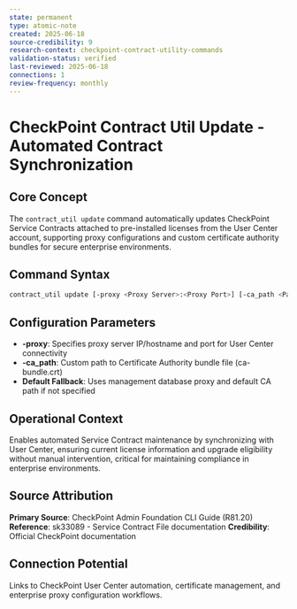 ```yaml
---
state: permanent
type: atomic-note
created: 2025-06-18
source-credibility: 9
research-context: checkpoint-contract-utility-commands
validation-status: verified
last-reviewed: 2025-06-18
connections: 1
review-frequency: monthly
---
```


# CheckPoint Contract Util Update - Automated Contract Synchronization

## Core Concept
The `contract_util update` command automatically updates CheckPoint Service Contracts attached to pre-installed licenses from the User Center account, supporting proxy configurations and custom certificate authority bundles for secure enterprise environments.

## Command Syntax
```bash
contract_util update [-proxy <Proxy Server>:<Proxy Port>] [-ca_path <Path to ca-bundle.crt File>]
```

## Configuration Parameters
- **-proxy**: Specifies proxy server IP/hostname and port for User Center connectivity
- **-ca_path**: Custom path to Certificate Authority bundle file (ca-bundle.crt)
- **Default Fallback**: Uses management database proxy and default CA path if not specified

## Operational Context
Enables automated Service Contract maintenance by synchronizing with User Center, ensuring current license information and upgrade eligibility without manual intervention, critical for maintaining compliance in enterprise environments.

## Source Attribution
**Primary Source**: CheckPoint Admin Foundation CLI Guide (R81.20)
**Reference**: sk33089 - Service Contract File documentation
**Credibility**: Official CheckPoint documentation

## Connection Potential
Links to CheckPoint User Center automation, certificate management, and enterprise proxy configuration workflows.